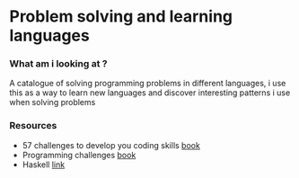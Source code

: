 # Problem solving and learning languages

### What am i looking at ?

A catalogue of solving programming problems in different languages, i use this as
a way to learn new languages and discover interesting patterns i use when solving problems

### Resources

- 57 challenges to develop you coding skills [book](https://amzn.to/2JFnWJG)
- Programming challenges [book](https://amzn.to/3mzPf6J)
- Haskell [link](https://wiki.haskell.org/H-99:_Ninety-Nine_Haskell_Problems)
